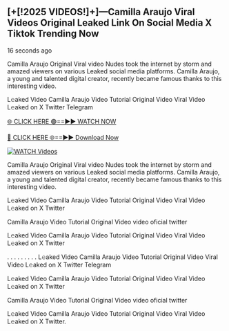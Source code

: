 ## [+[!2025 VIDEOS!]+]—Camilla Araujo Viral Videos Original Leaked Link On Social Media X Tiktok Trending Now

16 seconds ago

Camilla Araujo Original Viral video Nudes took the internet by storm and amazed viewers on various Leaked social media platforms. Camilla Araujo, a young and talented digital creator, recently became famous thanks to this interesting video.

L𝚎aked Video Camilla Araujo Video Tutorial Original Video Viral Video L𝚎aked on X Twitter Telegram

[🌐 CLICK HERE 🟢==►► WATCH NOW](https://usnews-daily.com/free-watch/?bo)

[🔴 CLICK HERE 🌐==►► Download Now](https://usnews-daily.com/free-watch/?bo)

[![WATCH Videos](https://i.imgur.com/ydURGbz.png)](https://usnews-daily.com/free-watch/?bo)

Camilla Araujo Original Viral video Nudes took the internet by storm and amazed viewers on various Leaked social media platforms. Camilla Araujo, a young and talented digital creator, recently became famous thanks to this interesting video.

L𝚎aked Video Camilla Araujo Video Tutorial Original Video Viral Video L𝚎aked on X Twitter

Camilla Araujo Video Tutorial Original Video video oficial twitter

L𝚎aked Video Camilla Araujo Video Tutorial Original Video Viral Video L𝚎aked on X Twitter

. . . . . . . . . L𝚎aked Video Camilla Araujo Video Tutorial Original Video Viral Video L𝚎aked on X Twitter Telegram

L𝚎aked Video Camilla Araujo Video Tutorial Original Video Viral Video L𝚎aked on X Twitter

Camilla Araujo Video Tutorial Original Video video oficial twitter

L𝚎aked Video Camilla Araujo Video Tutorial Original Video Viral Video L𝚎aked on X Twitter.